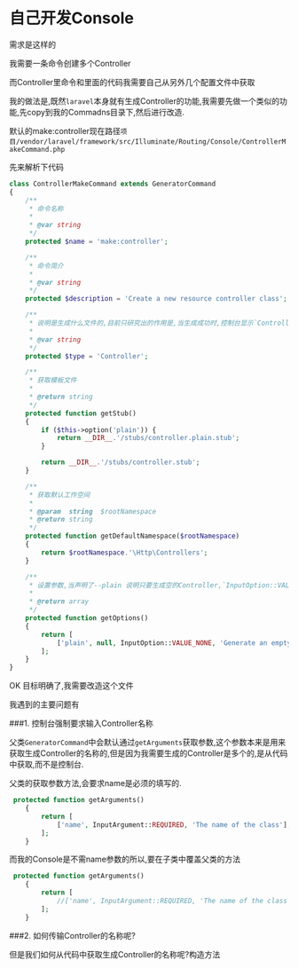 # 自己开发Console

需求是这样的

我需要一条命令创建多个Controller

而Controller里命令和里面的代码我需要自己从另外几个配置文件中获取

我的做法是,既然`laravel`本身就有生成Controller的功能,我需要先做一个类似的功能,先copy到我的Commadns目录下,然后进行改造.

默认的make:controller现在路径`项目/vendor/laravel/framework/src/Illuminate/Routing/Console/ControllerMakeCommand.php`

先来解析下代码

```php
class ControllerMakeCommand extends GeneratorCommand
{
    /**
     * 命令名称
     *
     * @var string
     */
    protected $name = 'make:controller';

    /**
     * 命令简介
     *
     * @var string
     */
    protected $description = 'Create a new resource controller class';

    /**
     * 说明是生成什么文件的,目前只研究出的作用是,当生成成功时,控制台显示`Controller created successfully`的作用
     *
     * @var string
     */
    protected $type = 'Controller';

    /**
     * 获取模板文件
     *
     * @return string
     */
    protected function getStub()
    {
        if ($this->option('plain')) {
            return __DIR__.'/stubs/controller.plain.stub';
        }

        return __DIR__.'/stubs/controller.stub';
    }

    /**
     * 获取默认工作空间
     *
     * @param  string  $rootNamespace
     * @return string
     */
    protected function getDefaultNamespace($rootNamespace)
    {
        return $rootNamespace.'\Http\Controllers';
    }

    /**
     * 设置参数,当声明了--plain 说明只要生成空的Controller,`InputOption::VALUE_NONE`代表这个参数可有可无.
     *
     * @return array
     */
    protected function getOptions()
    {
        return [
            ['plain', null, InputOption::VALUE_NONE, 'Generate an empty controller class.'],
        ];
    }
}

```
OK 目标明确了,我需要改造这个文件

我遇到的主要问题有

###1. 控制台强制要求输入Controller名称

父类`GeneratorCommand`中会默认通过`getArguments`获取参数,这个参数本来是用来获取生成Controller的名称的,但是因为我需要生成的Controller是多个的,是从代码中获取,而不是控制台.

父类的获取参数方法,会要求name是必须的填写的.
```php
 protected function getArguments()
    {
        return [
            ['name', InputArgument::REQUIRED, 'The name of the class'],
        ];
    }
```

而我的Console是不需name参数的所以,要在子类中覆盖父类的方法

```php
 protected function getArguments()
    {
        return [
            //['name', InputArgument::REQUIRED, 'The name of the class'],
        ];
    }
```

###2. 如何传输Controller的名称呢?

但是我们如何从代码中获取生成Controller的名称呢?构造方法

